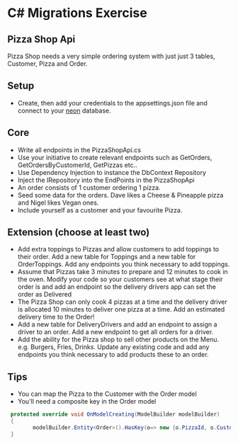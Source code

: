 # C# Migrations Exercise

## Pizza Shop Api

Pizza Shop needs a very simple ordering system with just just 3 tables, Customer, Pizza and Order.

## Setup
- Create, then add your credentials to the appsettings.json file and connect to your [neon](https://neon.tech) database.  

## Core

- Write all endpoints in the PizzaShopApi.cs
- Use your initiative to create relevant endpoints such as GetOrders, GetOrdersByCustomerId, GetPizzas etc..
- Use Dependency Injection to instance the DbContext Repository
- Inject the IRepository into the EndPoints in the PizzaShopApi
- An order consists of 1 customer ordering 1 pizza.
- Seed some data for the orders. Dave likes a Cheese & Pineapple pizza and Nigel likes Vegan ones.  
- Include yourself as a customer and your favourite Pizza.


## Extension (choose at least two)

- Add extra toppings to Pizzas and allow customers to add toppings to their order.  Add a new table for Toppings and a new table for OrderToppings.  Add any endpoints you think necessary to add toppings.
- Assume that Pizzas take 3 minutes to prepare and 12 minutes to cook in the oven. Modify your code so your customers see at what stage their order is and add an endpoint so the delivery drivers app can set the order as Delivered
- The Pizza Shop can only cook 4 pizzas at a time and the delivery driver is allocated 10 minutes to deliver one pizza at a time.  Add an estimated delivery time to the Order!
- Add a new table for DeliveryDrivers and add an endpoint to assign a driver to an order.  Add a new endpoint to get all orders for a driver.
- Add the ability for the Pizza shop to sell other products on the Menu. e.g. Burgers, Fries, Drinks.  Update any existing code and add any endpoints you think necessary to add products these to an order.

## Tips

- You can map the Pizza to the Customer with the Order model
- You'll need a composite key in the Order model

```cs
 protected override void OnModelCreating(ModelBuilder modelBuilder)
 {
        modelBuilder.Entity<Order>().HasKey(o=> new {o.PizzaId, o.CustomerId});
 }


```